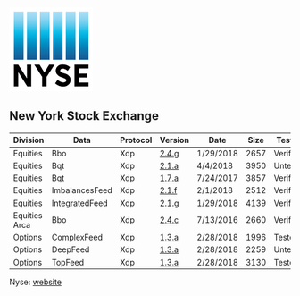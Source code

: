 [![Nyse](https://github.com/Open-Markets-Initiative/Directory/blob/master/Logos/Nyse.png)](https://www.nyse.com)


## New York Stock Exchange

|Division | Data | Protocol | Version | Date | Size | Testing | Specification|
|--- | --- | --- | --- | --- | --- | --- | ---|
|Equities | Bbo | Xdp | [2.4.g][Nyse.Equities.Bbo.Xdp.v2.4.g Version] | 1/29/2018 | 2657 | Verified | [url](https://www.nyse.com/publicdocs/nyse/data/XDP_BBO_Client_Specification_V2.4c.pdf "Specification url") - [pdf](https://github.com/Open-Markets-Initiative/Directory/blob/master/Specifications/Nyse/Nyse.Equities.Bbo.Xdp.v2.4.c.pdf "Specification pdf manual")|
|Equities | Bqt | Xdp | [2.1.a][Nyse.Equities.Bqt.Xdp.v2.1.a Version] | 4/4/2018 | 3950 | Untested | [url](https://www.nyse.com/publicdocs/nyse/data/NYSE_BQT_Client_Specification.pdf "Specification url") - [pdf](https://github.com/Open-Markets-Initiative/Directory/blob/master/Specifications/Nyse/Nyse.Equities.Bqt.Xdp.v2.1.a.pdf "Specification pdf manual")|
|Equities | Bqt | Xdp | [1.7.a][Nyse.Equities.Bqt.Xdp.v1.7.a Version] | 7/24/2017 | 3857 | Verified | [url](https://www.nyse.com/publicdocs/nyse/data/NYSE_BQT_Client_Specification.pdf "Specification url") - [pdf](https://github.com/Open-Markets-Initiative/Directory/blob/master/Specifications/Nyse/Nyse.Equities.Bqt.Xdp.v1.7.a.pdf "Specification pdf manual")|
|Equities | ImbalancesFeed | Xdp | [2.1.f][Nyse.Equities.ImbalancesFeed.Xdp.v2.1.f Version] | 2/1/2018 | 2512 | Verified | [url](https://www.nyse.com/publicdocs/nyse/data/XDP_Imbalances_Feed_Client_Specification_v2.1f.pdf "Specification url") - [pdf](https://github.com/Open-Markets-Initiative/Directory/blob/master/Specifications/Nyse/Nyse.Equities.ImbalancesFeed.Xdp.v2.1.f.pdf "Specification pdf manual")|
|Equities | IntegratedFeed | Xdp | [2.1.g][Nyse.Equities.IntegratedFeed.Xdp.v2.1.g Version] | 1/29/2018 | 4139 | Verified | [url](https://www.nyse.com/market-data/real-time/integrated-feed "Specification url") - [pdf](https://github.com/Open-Markets-Initiative/Directory/blob/master/Specifications/Nyse/Nyse.Equities.ImbalancesFeed.Xdp.v2.1.f.pdf "Specification pdf manual")|
|Equities Arca | Bbo | Xdp | [2.4.c][Nyse.Equities.Arca.Bbo.Xdp.v2.4.c Version] | 7/13/2016 | 2660 | Verified | [url](https://www.nyse.com/publicdocs/nyse/data/XDP_BBO_Client_Specification_V2.4c.pdf "Specification url") - [pdf](https://github.com/Open-Markets-Initiative/Directory/blob/master/Specifications/Nyse/Nyse.Client.Bbo.Xdp.v2.4.c.pdf "Specification pdf manual")|
|Options | ComplexFeed | Xdp | [1.3.a][Nyse.Options.ComplexFeed.Xdp.v1.3.a Version] | 2/28/2018 | 1996 | Tested | [url](https://www.nyse.com/publicdocs/nyse/data/XDP_Options_Client_Specification_v1.3a.pdf "Specification url") - [pdf](https://github.com/Open-Markets-Initiative/Directory/blob/master/Specifications/Nyse/Nyse.Options.Client.Xdp.1.3.a.pdf "Specification pdf manual")|
|Options | DeepFeed | Xdp | [1.3.a][Nyse.Options.DeepFeed.Xdp.v1.3.a Version] | 2/28/2018 | 2259 | Untested | [url](https://www.nyse.com/publicdocs/nyse/data/XDP_Options_Client_Specification_v1.3a.pdf "Specification url") - [pdf](https://github.com/Open-Markets-Initiative/Directory/blob/master/Specifications/Nyse/Nyse.Options.Client.Xdp.1.3.a.pdf "Specification pdf manual")|
|Options | TopFeed | Xdp | [1.3.a][Nyse.Options.TopFeed.Xdp.v1.3.a Version] | 2/28/2018 | 3130 | Tested | [url](https://www.nyse.com/publicdocs/nyse/data/XDP_Options_Client_Specification_v1.3a.pdf "Specification url") - [pdf](https://github.com/Open-Markets-Initiative/Directory/blob/master/Specifications/Nyse/Nyse.Options.Client.Xdp.1.3.a.pdf "Specification pdf manual")|


Nyse: [website](https://www.nyse.com "Go to New York Stock Exchange")


[Nyse.Equities.Arca.Bbo.Xdp.v2.4.c Version]: https://github.com/Open-Markets-Initiative/wireshark-lua/blob/master/Nyse/Nyse.Equities.Arca.Bbo.Xdp.v2.4.c.Script.Dissector.lua "New York Stock Exchange 2.4.c Script Dissector"
[Nyse.Equities.Bbo.Xdp.v2.4.g Version]: https://github.com/Open-Markets-Initiative/wireshark-lua/blob/master/Nyse/Nyse.Equities.Bbo.Xdp.v2.4.g.Script.Dissector.lua "New York Stock Exchange 2.4.g Script Dissector"
[Nyse.Equities.Bqt.Xdp.v1.7.a Version]: https://github.com/Open-Markets-Initiative/wireshark-lua/blob/master/Nyse/Nyse.Equities.Bqt.Xdp.v1.7.a.Script.Dissector.lua "New York Stock Exchange 1.7.a Script Dissector"
[Nyse.Equities.Bqt.Xdp.v2.1.a Version]: https://github.com/Open-Markets-Initiative/wireshark-lua/blob/master/Nyse/Nyse.Equities.Bqt.Xdp.v2.1.a.Script.Dissector.lua "New York Stock Exchange 2.1.a Script Dissector"
[Nyse.Equities.IntegratedFeed.Xdp.v2.1.g Version]: https://github.com/Open-Markets-Initiative/wireshark-lua/blob/master/Nyse/Nyse.Equities.IntegratedFeed.Xdp.v2.1.g.Script.Dissector.lua "New York Stock Exchange 2.1.g Script Dissector"
[Nyse.Equities.ImbalancesFeed.Xdp.v2.1.f Version]: https://github.com/Open-Markets-Initiative/wireshark-lua/blob/master/Nyse/Nyse.Equities.ImbalancesFeed.Xdp.v2.1.f.Script.Dissector.lua "New York Stock Exchange 2.1.f Script Dissector"
[Nyse.Options.ComplexFeed.Xdp.v1.3.a Version]: https://github.com/Open-Markets-Initiative/wireshark-lua/blob/master/Nyse/Nyse.Options.ComplexFeed.Xdp.v1.3.a.Script.Dissector.lua "New York Stock Exchange 1.3.a Script Dissector"
[Nyse.Options.DeepFeed.Xdp.v1.3.a Version]: https://github.com/Open-Markets-Initiative/wireshark-lua/blob/master/Nyse/Nyse.Options.DeepFeed.Xdp.v1.3.a.Script.Dissector.lua "New York Stock Exchange 1.3.a Script Dissector"
[Nyse.Options.TopFeed.Xdp.v1.3.a Version]: https://github.com/Open-Markets-Initiative/wireshark-lua/blob/master/Nyse/Nyse.Options.TopFeed.Xdp.v1.3.a.Script.Dissector.lua "New York Stock Exchange 1.3.a Script Dissector"
